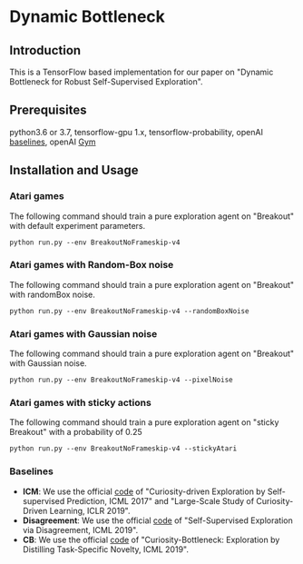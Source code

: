 # Dynamic Bottleneck 

## Introduction

This is a TensorFlow based implementation for our paper on 
"Dynamic Bottleneck for Robust Self-Supervised Exploration".

## Prerequisites

python3.6 or 3.7,
tensorflow-gpu 1.x, tensorflow-probability,
openAI [baselines](https://github.com/openai/baselines),
openAI [Gym](http://gym.openai.com/)

## Installation and Usage

### Atari games

The following command should train a pure exploration 
agent on "Breakout" with default experiment parameters.

```
python run.py --env BreakoutNoFrameskip-v4
```


### Atari games with Random-Box noise 

The following command should train a pure exploration 
agent on "Breakout" with randomBox noise.

```
python run.py --env BreakoutNoFrameskip-v4 --randomBoxNoise
```

### Atari games with Gaussian noise 

The following command should train a pure exploration 
agent on "Breakout" with Gaussian noise.

```
python run.py --env BreakoutNoFrameskip-v4 --pixelNoise
```


### Atari games with sticky actions

The following command should train a pure exploration 
agent on "sticky Breakout" with a probability of 0.25

```
python run.py --env BreakoutNoFrameskip-v4 --stickyAtari
```

### Baselines

- **ICM**: We use the official [code](https://github.com/openai/large-scale-curiosity) of "Curiosity-driven Exploration by Self-supervised Prediction, ICML 2017" and "Large-Scale Study of Curiosity-Driven Learning, ICLR 2019".   
- **Disagreement**: We use the official [code](https://github.com/pathak22/exploration-by-disagreement) of "Self-Supervised Exploration via Disagreement, ICML 2019".
- **CB**: We use the official [code](https://github.com/whyjay/curiosity-bottleneck) of "Curiosity-Bottleneck: Exploration by Distilling Task-Specific Novelty, ICML 2019".

